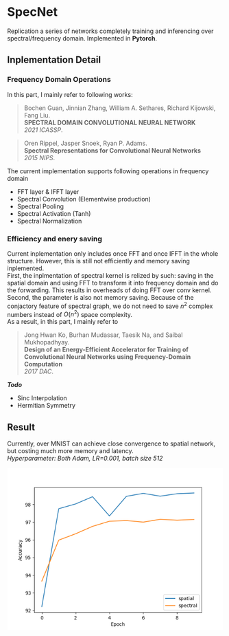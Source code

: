 # SpecNet
Replication a series of networks completely training and inferencing over spectral/frequency domain. Implemented in **Pytorch**.

## Inplementation Detail
### Frequency Domain Operations
In this part, I mainly refer to following works:
> Bochen Guan, Jinnian Zhang, William A. Sethares, Richard Kijowski, Fang Liu.   
> **SPECTRAL DOMAIN CONVOLUTIONAL NEURAL NETWORK**  
> _2021 ICASSP_.

> Oren Rippel, Jasper Snoek, Ryan P. Adams.   
> **Spectral Representations for Convolutional Neural Networks**  
> _2015 NIPS_.

The current implementation supports following operations in frequency domain  
* FFT layer & IFFT layer
* Spectral Convolution (Elementwise production)
* Spectral Pooling
* Spectral Activation (Tanh)
* Spectral Normalization

### Efficiency and enery saving
Current inplementation only includes once FFT and once IFFT in the whole structure. However, this is still not efficiently and memory saving inplemented.  
 First, the inplmentation of spectral kernel is relized by such: saving in the spatial domain and using FFT to transform it into frequency domain and do the forwarding. This results in overheads of doing FFT over conv kernel.   
 Second, the parameter is also not memory saving. Because of the conjactory feature of spectral graph, we do not need to save $n^2$ complex numbers instead of $O(n^2)$ space complexity.  
 As a result, in this part, I mainly refer to 
 > Jong Hwan Ko, Burhan Mudassar, Taesik Na, and Saibal Mukhopadhyay.   
> **Design of an Energy-Efficient Accelerator for Training of
Convolutional Neural Networks using Frequency-Domain
Computation**  
> _2017 DAC_.

_**Todo**_
* Sinc Interpolation 
* Hermitian Symmetry

## Result
Currently, over MNIST can achieve close convergence to spatial network, but costing much more memory and latency.  
_Hyperparameter: Both Adam, LR=0.001, batch size 512_

![MNIST_vanilia](image/MNIST_vanila.png)